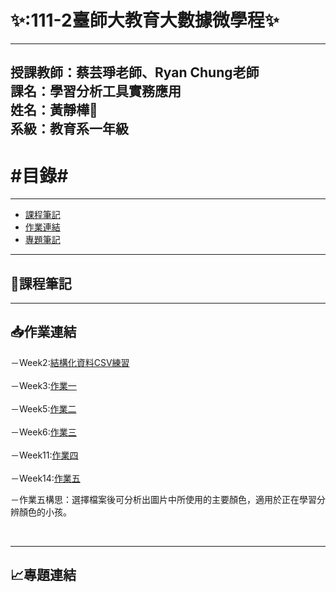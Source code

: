 ✨:111-2臺師大教育大數據微學程:sparkles:
=========================
---
授課教師：蔡芸琤老師、Ryan Chung老師
<br/>課名：學習分析工具實務應用
<br/>姓名：黃靜樺:frog:
<br/>系級：教育系一年級
---
#目錄#
========
---
* [課程筆記](#jump1)
* [作業連結](#jump2)
* [專題筆記](#jump3)

---
## <span id="jump1">:bookmark_tabs:課程筆記</span>
---
## <span id="jump2">:inbox_tray:作業連結</span>
－Week2:[結構化資料CSV練習](https://github.com/tobyright6277/LAT_repo/blob/main/Week2/FirstTest-checkpoint.ipynb)
<br/>
<br/>－Week3:[作業一](https://github.com/tobyright6277/LAT_repo/blob/main/HW1/HW1.ipynb)
<br/>
<br/>－Week5:[作業二](https://github.com/tobyright6277/LAT_repo/blob/main/HW2/HW2.ipynb)
<br/>
<br/>－Week6:[作業三](https://github.com/tobyright6277/LAT_repo/blob/main/HW3/TextMining.ipynb)
<br/>
<br/>－Week11:[作業四](https://github.com/tobyright6277/LAT_repo/tree/main/HW4)
<br/>
<br/>－Week14:[作業五](https://github.com/tobyright6277/LAT_repo/tree/main/HW5)
<p>－作業五構思：選擇檔案後可分析出圖片中所使用的主要顏色，適用於正在學習分辨顏色的小孩。</p>
<br/>

---
## <span id="jump3">:chart_with_upwards_trend:專題連結</span>
